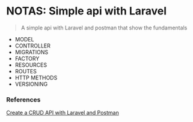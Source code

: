 # NOTAS: Simple api with Laravel 


> A simple api with Laravel and postman that show the fundamentals

- MODEL
- CONTROLLER
- MIGRATIONS
- FACTORY
- RESOURCES
- ROUTES
- HTTP METHODS
- VERSIONING

### References

[Create a CRUD API with Laravel and Postman](https://www.udemy.com/course/create-a-crud-api-with-laravel-and-postman/)
